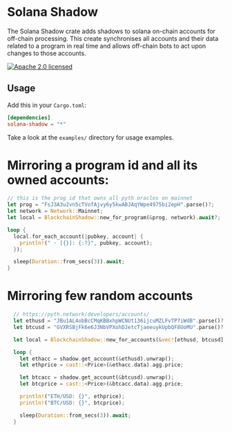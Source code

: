 # Solana Shadow

The Solana Shadow crate adds shadows to solana on-chain accounts for off-chain processing. This create synchronises all accounts and their data related to a program in real time and allows off-chain bots to act upon changes to those accounts.

[![Apache 2.0 licensed](https://img.shields.io/badge/license-Apache--2.0-blue)](./LICENSE)

## Usage

Add this in your `Cargo.toml`:

```toml
[dependencies]
solana-shadow = "*"
```

Take a look at the `examples/` directory for usage examples.

# Mirroring a program id and all its owned accounts:

```rust
// this is the prog id that owns all pyth oracles on mainnet
let prog = "FsJ3A3u2vn5cTVofAjvy6y5kwABJAqYWpe4975bi2epH".parse()?;
let network = Network::Mainnet;
let local = BlockchainShadow::new_for_program(&prog, network).await?;

loop {
  local.for_each_account(|pubkey, account| {
    println!(" - [{}]: {:?}", pubkey, account);
  });

  sleep(Duration::from_secs(3)).await;
}
```

# Mirroring few random accounts

```rust
  // https://pyth.network/developers/accounts/
  let ethusd = "JBu1AL4obBcCMqKBBxhpWCNUt136ijcuMZLFvTP7iWdB".parse()?;
  let btcusd = "GVXRSBjFk6e6J3NbVPXohDJetcTjaeeuykUpbQF8UoMU".parse()?;

  let local = BlockchainShadow::new_for_accounts(&vec![ethusd, btcusd], Network::Mainnet).await?;

  loop {
    let ethacc = shadow.get_account(&ethusd).unwrap();
    let ethprice = cast::<Price>(&ethacc.data).agg.price;

    let btcacc = shadow.get_account(&btcusd).unwrap();
    let btcprice = cast::<Price>(&btcacc.data).agg.price;

    println!("ETH/USD: {}", ethprice);
    println!("BTC/USD: {}", btcprice);

    sleep(Duration::from_secs(3)).await;
  }

```